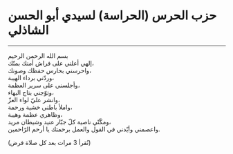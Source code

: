 # حزب الحرس (الحراسة) لسيدي أبو الحسن الشاذلي
----------------

بسم الله الرحمن الرحيم  
إلهي أعلني على فراش أمنك بمنّك،  
واحرسني بحارس حفظك وصونك،  
وردّني برداء الهيبة،  
وأجلسني على سرير العظمة،  
وتوّجني بتاج البهاء،  
وانشر عليّ لواء العزّ،  
واملأ باطني خشية ورحمة،  
وظاهري عظمة وهيبة،  
ومكّنّي ناصية كلّ جبّار عنيد وشيطان مريد،  
واعصمني وأيّدني في القول والعمل برحمتك يا أرحم الرّاحمين.  

(تُقرأ 3 مرات بعد كل صلاة فرض)
